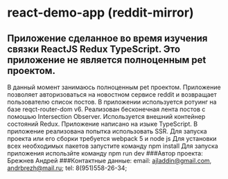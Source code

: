 # react-demo-app (reddit-mirror)
## Приложение сделанное во время изучения связки ReactJS Redux TypeScript. Это приложение не является полноценным pet проектом. 
В данный момент занимаюсь полноценным pet проектом.
Приложение позволяет авторизоваться на новостном сервисе reddit и возвращает пользователю список постов. 
В приложении используется ротуинг на базе reqct-router-dom v6. 
Реализован бесконечная лента постов с помошью Intersection Observer. 
Используется внешний контейнер состояний Redux.
Приложение написано на изыке TypeScript.
В приложение реализована попытка использовать SSR.
Для запуска проекта или его сборки требуется webpack 5 и node js
Для установки всех необходимых пакетов запустите команду npm install
Для запуска приложения использйте команду npm run dev
###Автор проекта: Брежнев Андрей
###Контактные данные: email: ajladdin@gmail.com, andrbrezh@mail.ru; tel: 8(951)558-26-34;
